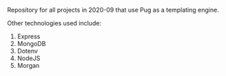 Repository for all projects in 2020-09 that use Pug as a templating engine.

Other technologies used include:
1. Express
2. MongoDB
3. Dotenv
4. NodeJS
5. Morgan